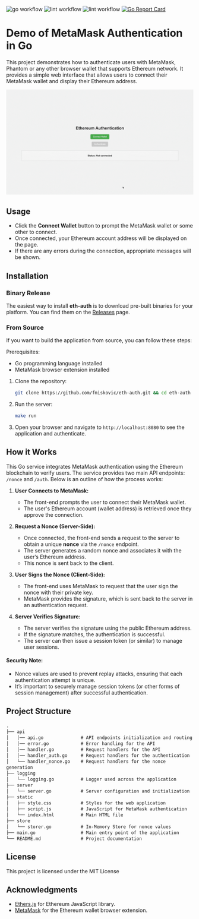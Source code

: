![go workflow](https://github.com/fmiskovic/eth-auth/actions/workflows/test.yml/badge.svg)
![lint workflow](https://github.com/fmiskovic/eth-auth/actions/workflows/lint.yml/badge.svg)
![lint workflow](https://github.com/fmiskovic/eth-auth/actions/workflows/release.yml/badge.svg)
[![Go Report Card](https://goreportcard.com/badge/github.com/fmiskovic/eth-auth)](https://goreportcard.com/report/github.com/fmiskovic/eth-auth)


#  Demo of MetaMask Authentication in Go

This project demonstrates how to authenticate users with MetaMask, Phantom or any other browser wallet that supports Ethereum network.
It provides a simple web interface that allows users to connect their MetaMask wallet and display their Ethereum address.

![Animated GIF demonstration](assets/eth-auth-video.gif)

## Usage

- Click the **Connect Wallet** button to prompt the MetaMask wallet or some other to connect.
- Once connected, your Ethereum account address will be displayed on the page.
- If there are any errors during the connection, appropriate messages will be shown.

## Installation

### Binary Release

The easiest way to install **eth-auth** is to download pre-built binaries for your platform. 
You can find them on the [Releases](https://github.com/fmiskovic/eth-auth/releases) page.

### From Source

If you want to build the application from source, you can follow these steps:

Prerequisites:

- Go programming language installed
- MetaMask browser extension installed

1. Clone the repository:

   ```bash
   git clone https://github.com/fmiskovic/eth-auth.git && cd eth-auth
   ```

2. Run the server:

   ```bash
   make run
   ```

3. Open your browser and navigate to `http://localhost:8080` to see the application and authenticate.


## How it Works

This Go service integrates MetaMask authentication using the Ethereum blockchain to verify users. The service provides two main API endpoints: `/nonce` and `/auth`. Below is an outline of how the process works:

1. **User Connects to MetaMask:**
   - The front-end prompts the user to connect their MetaMask wallet.
   - The user's Ethereum account (wallet address) is retrieved once they approve the connection.

2. **Request a Nonce (Server-Side):**
   - Once connected, the front-end sends a request to the server to obtain a unique **nonce** via the `/nonce` endpoint.
   - The server generates a random nonce and associates it with the user’s Ethereum address.
   - This nonce is sent back to the client.

3. **User Signs the Nonce (Client-Side):**
   - The front-end uses MetaMask to request that the user sign the nonce with their private key.
   - MetaMask provides the signature, which is sent back to the server in an authentication request.

4. **Server Verifies Signature:**
   - The server verifies the signature using the public Ethereum address.
   - If the signature matches, the authentication is successful.
   - The server can then issue a session token (or similar) to manage user sessions.


#### Security Note:
- Nonce values are used to prevent replay attacks, ensuring that each authentication attempt is unique.
- It’s important to securely manage session tokens (or other forms of session management) after successful authentication.



## Project Structure

```
.
├── api
│   │── api.go              # API endpoints initialization and routing
│   │── error.go            # Error handling for the API
│   │── handler.go          # Request handlers for the API
│   │── handler_auth.go     # Request handlers for the authentication
│   └── handler_nonce.go    # Request handlers for the nonce generation
├── logging                     
│   └── logging.go          # Logger used across the application   
├── server
│   └── server.go           # Server configuration and initialization          
├── static
│   ├── style.css           # Styles for the web application
│   ├── script.js           # JavaScript for MetaMask authentication
│   └── index.html          # Main HTML file
├── store
│   └── storer.go           # In-Memory Store for nonce values 
├── main.go                 # Main entry point of the application
└── README.md               # Project documentation
```

## License

This project is licensed under the MIT License

## Acknowledgments

- [Ethers.js](https://docs.ethers.io/v6/) for Ethereum JavaScript library.
- [MetaMask](https://metamask.io/) for the Ethereum wallet browser extension.

